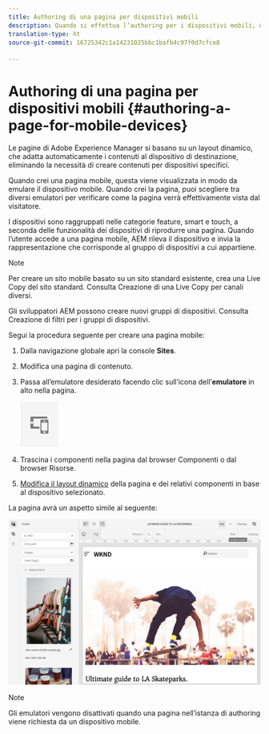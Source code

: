 ```yaml
---
title: Authoring di una pagina per dispositivi mobili
description: Quando si effettua l’authoring per i dispositivi mobili, è possibile alternare tra diversi emulatori per capire che cosa vedrà l’utente finale
translation-type: ht
source-git-commit: 16725342c1a14231025bbc1bafb4c97f0d7cfce8

---
```



# Authoring di una pagina per dispositivi mobili   {#authoring-a-page-for-mobile-devices}

Le pagine di Adobe Experience Manager si basano su un layout dinamico, che adatta automaticamente i contenuti al dispositivo di destinazione, eliminando la necessità di creare contenuti per dispositivi specifici.

Quando crei una pagina mobile, questa viene visualizzata in modo da emulare il dispositivo mobile. Quando crei la pagina, puoi scegliere tra diversi emulatori per verificare come la pagina verrà effettivamente vista dal visitatore.

I dispositivi sono raggruppati nelle categorie feature, smart e touch, a seconda delle funzionalità dei dispositivi di riprodurre una pagina. Quando l’utente accede a una pagina mobile, AEM rileva il dispositivo e invia la rappresentazione che corrisponde al gruppo di dispositivi a cui appartiene.

>[!NOTE]
>
>Per creare un sito mobile basato su un sito standard esistente, crea una Live Copy del sito standard. Consulta Creazione di una Live Copy per canali diversi.
>
>Gli sviluppatori AEM possono creare nuovi gruppi di dispositivi. Consulta Creazione di filtri per i gruppi di dispositivi.
<!--
>To create a mobile site based on an existing standard site, create a live copy of the standard site. (See [Creating a Live Copy for Different Channels](/help/sites-administering/msm-livecopy.md).)
>
>AEM developers can create new device groups. (See [Creating Device Group Filters](/help/sites-developing/groupfilters.md).)
-->

Segui la procedura seguente per creare una pagina mobile:

1. Dalla navigazione globale apri la console **Sites**.
1. Modifica una pagina di contenuto.
1. Passa all’emulatore desiderato facendo clic sull’icona dell’**emulatore** in alto nella pagina.

   ![Icona dell’emulatore](/help/sites-cloud/authoring/assets/emulator.png)

1. Trascina i componenti nella pagina dal browser Componenti o dal browser Risorse.
1. [Modifica il layout dinamico](/help/sites-cloud/authoring/features/responsive-layout.md) della pagina e dei relativi componenti in base al dispositivo selezionato.

La pagina avrà un aspetto simile al seguente:

![Esempio per dispositivo mobile](/help/sites-cloud/authoring/assets/mobile.png)

>[!NOTE]
>
>Gli emulatori vengono disattivati quando una pagina nell’istanza di authoring viene richiesta da un dispositivo mobile.
